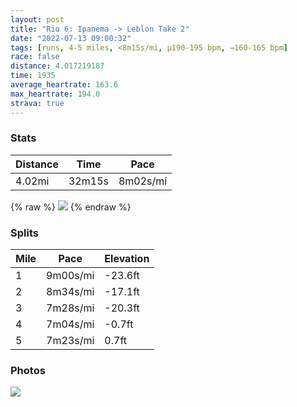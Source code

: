 ```yaml
---
layout: post
title: "Rio 6: Ipanema -> Leblon Take 2"
date: "2022-07-13 09:00:32"
tags: [runs, 4-5 miles, <8m15s/mi, μ190-195 bpm, →160-165 bpm]
race: false
distance: 4.017219187
time: 1935
average_heartrate: 163.6
max_heartrate: 194.0
strava: true
---
```


### Stats

| Distance | Time | Pace |
|----------|------|------|
|4.02mi|32m15s|8m02s/mi|

{% raw %}
<img src='https://maps.googleapis.com/maps/api/staticmap?maptype=roadmap&path=enc:bshkC`btfGJL@TKvAA`AKvB@f@G|@?r@KxBKzF@jAEp@?h@Cp@GhFYbI@f@IvC@t@MxDCvBEpAWzO@hAKrBAfAIjA@fAz@`QHp@Bj@Dd@?`@DtA^xDAp@RrCLbCLfAFrAN~@BtAVhCLp@l@lFLzABf@X`BvBfH\pAL^BBF@EMUWS_@uAuDUaAk@aB[}AK}@M{AG_@Ai@Em@UeB?YKi@u@eH?w@S_EE_@]eF?i@OcEGi@GyAKqAKgCIcDOyBGkC?i@LkBJ}JNcHFcA@wBJqDHo@Am@?oAHgDN}D?kADwA?sADaDFc@AcAJuB@_AB[Fa@BmBAQ?{AXoJ?iAFg@XiAXcBt@qCTe@Hc@Ds@PeA&key=AIzaSyC1MId7bFpkLXNAaYhBSTb8jLyiSqzbDtM&size=800x800&markers=color:yellow|label:S|-22.9869,-43.19793&markers=color:green|label:F|-22.98776999999999,-43.195190000000004'>
{% endraw %}

### Splits

| Mile | Pace | Elevation |
|------|------|-----------|
|1|9m00s/mi|-23.6ft|
|2|8m34s/mi|-17.1ft|
|3|7m28s/mi|-20.3ft|
|4|7m04s/mi|-0.7ft|
|5|7m23s/mi|0.7ft|

### Photos
<img src='https://dgtzuqphqg23d.cloudfront.net/Wlg-3eDElLBaehCzFVOi5mi0xg51Rhwxj6Ef2mSSTVA-576x768.jpg'>
